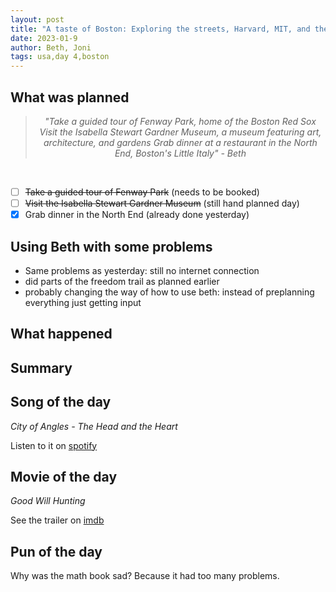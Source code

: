 ```yaml
---
layout: post
title: "A taste of Boston: Exploring the streets, Harvard, MIT, and the North End: Day 4"
date: 2023-01-9
author: Beth, Joni
tags: usa,day 4,boston
---
```

## What was planned

<div style="text-align: center;">
  <blockquote style="font-style: italic;">
    "Take a guided tour of Fenway Park, home of the Boston Red Sox
Visit the Isabella Stewart Gardner Museum, a museum featuring art, architecture, and gardens
Grab dinner at a restaurant in the North End, Boston's Little Italy" - Beth
  </blockquote>
</div>
<br/>

- [ ] ~~Take a guided tour of Fenway Park~~ (needs to be booked)
- [ ] ~~Visit the Isabella Stewart Gardner Museum~~ (still hand planned day)
- [X] Grab dinner in the North End (already done yesterday)

## Using Beth with some problems
- Same problems as yesterday: still no internet connection
- did parts of the freedom trail as planned earlier
- probably changing the way of how to use beth: instead of preplanning everything just getting input

## What happened

## Summary

## Song of the day

_City of Angles - The Head and the Heart_ 

Listen to it on [spotify](https://open.spotify.com/track/7f5inCfL12gHegKR4PX1IH?si=d0d25e98998c4ed9)

## Movie of the day
_Good Will Hunting_ 

See the trailer on [imdb](https://www.imdb.com/title/tt0119217/)

## Pun of the day

Why was the math book sad? Because it had too many problems.
